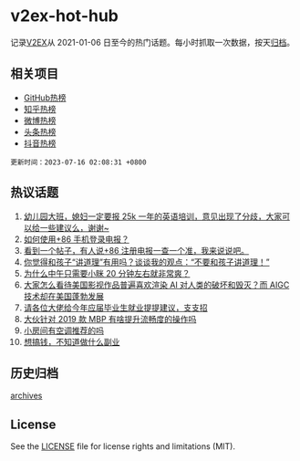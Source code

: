 # v2ex-hot-hub

 记录[V2EX](https://www.v2ex.com/)从 2021-01-06 日至今的热门话题。每小时抓取一次数据，按天[归档](archives)。
 
 ## 相关项目

- [GitHub热榜](https://github.com/lonnyzhang423/github-hot-hub)
- [知乎热榜](https://github.com/lonnyzhang423/zhihu-hot-hub)
- [微博热榜](https://github.com/lonnyzhang423/weibo-hot-hub)
- [头条热榜](https://github.com/lonnyzhang423/toutiao-hot-hub)
- [抖音热榜](https://github.com/lonnyzhang423/douyin-hot-hub)


 `更新时间：2023-07-16 02:08:31 +0800`

## 热议话题

1. [幼儿园大班，媳妇一定要报 25k 一年的英语培训，意见出现了分歧，大家可以给一些建议么，谢谢~](https://www.v2ex.com/t/956987)
1. [如何使用+86 手机登录电报？](https://www.v2ex.com/t/956963)
1. [看到一个帖子，有人说+86 注册电报一查一个准，我来说说吧。](https://www.v2ex.com/t/957018)
1. [你觉得和孩子“讲道理”有用吗？谈谈我的观点：“不要和孩子讲道理！”](https://www.v2ex.com/t/956990)
1. [为什么中午只需要小眯 20 分钟左右就非常爽？](https://www.v2ex.com/t/956979)
1. [大家怎么看待美国影视作品普遍喜欢渲染 AI 对人类的破坏和毁灭？而 AIGC 技术却在美国蓬勃发展](https://www.v2ex.com/t/956973)
1. [请各位大佬给今年应届毕业生就业提提建议，支支招](https://www.v2ex.com/t/956931)
1. [大伙针对 2019 款 MBP 有啥提升流畅度的操作吗](https://www.v2ex.com/t/956994)
1. [小房间有空调推荐的吗](https://www.v2ex.com/t/956944)
1. [想搞钱，不知道做什么副业](https://www.v2ex.com/t/956933)

## 历史归档

[archives](archives)

## License

See the [LICENSE](LICENSE) file for license rights and limitations (MIT).
